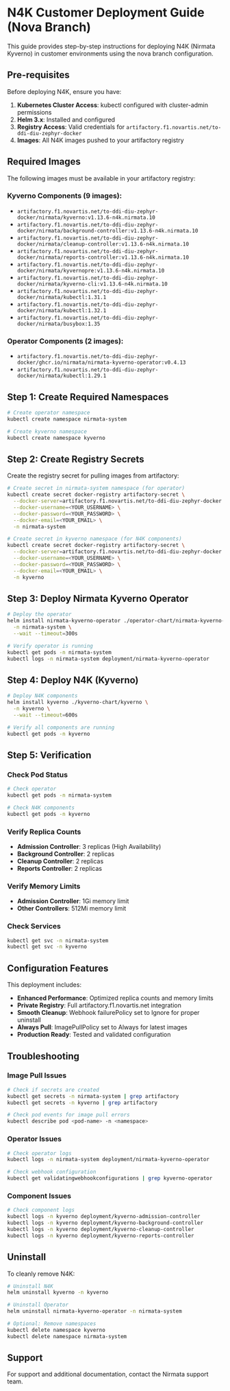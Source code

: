 # N4K Customer Deployment Guide (Nova Branch)

This guide provides step-by-step instructions for deploying N4K (Nirmata Kyverno) in customer environments using the nova branch configuration.

## Pre-requisites

Before deploying N4K, ensure you have:

1. **Kubernetes Cluster Access**: kubectl configured with cluster-admin permissions
2. **Helm 3.x**: Installed and configured
3. **Registry Access**: Valid credentials for `artifactory.f1.novartis.net/to-ddi-diu-zephyr-docker`
4. **Images**: All N4K images pushed to your artifactory registry

## Required Images

The following images must be available in your artifactory registry:

### Kyverno Components (9 images):
- `artifactory.f1.novartis.net/to-ddi-diu-zephyr-docker/nirmata/kyverno:v1.13.6-n4k.nirmata.10`
- `artifactory.f1.novartis.net/to-ddi-diu-zephyr-docker/nirmata/background-controller:v1.13.6-n4k.nirmata.10`
- `artifactory.f1.novartis.net/to-ddi-diu-zephyr-docker/nirmata/cleanup-controller:v1.13.6-n4k.nirmata.10`
- `artifactory.f1.novartis.net/to-ddi-diu-zephyr-docker/nirmata/reports-controller:v1.13.6-n4k.nirmata.10`
- `artifactory.f1.novartis.net/to-ddi-diu-zephyr-docker/nirmata/kyvernopre:v1.13.6-n4k.nirmata.10`
- `artifactory.f1.novartis.net/to-ddi-diu-zephyr-docker/nirmata/kyverno-cli:v1.13.6-n4k.nirmata.10`
- `artifactory.f1.novartis.net/to-ddi-diu-zephyr-docker/nirmata/kubectl:1.31.1`
- `artifactory.f1.novartis.net/to-ddi-diu-zephyr-docker/nirmata/kubectl:1.32.1`
- `artifactory.f1.novartis.net/to-ddi-diu-zephyr-docker/nirmata/busybox:1.35`

### Operator Components (2 images):
- `artifactory.f1.novartis.net/to-ddi-diu-zephyr-docker/ghcr.io/nirmata/nirmata-kyverno-operator:v0.4.13`
- `artifactory.f1.novartis.net/to-ddi-diu-zephyr-docker/nirmata/kubectl:1.29.1`

## Step 1: Create Required Namespaces

```bash
# Create operator namespace
kubectl create namespace nirmata-system

# Create kyverno namespace  
kubectl create namespace kyverno
```

## Step 2: Create Registry Secrets

Create the registry secret for pulling images from artifactory:

```bash
# Create secret in nirmata-system namespace (for operator)
kubectl create secret docker-registry artifactory-secret \
  --docker-server=artifactory.f1.novartis.net/to-ddi-diu-zephyr-docker \
  --docker-username=<YOUR_USERNAME> \
  --docker-password=<YOUR_PASSWORD> \
  --docker-email=<YOUR_EMAIL> \
  -n nirmata-system

# Create secret in kyverno namespace (for N4K components)
kubectl create secret docker-registry artifactory-secret \
  --docker-server=artifactory.f1.novartis.net/to-ddi-diu-zephyr-docker \
  --docker-username=<YOUR_USERNAME> \
  --docker-password=<YOUR_PASSWORD> \
  --docker-email=<YOUR_EMAIL> \
  -n kyverno
```

## Step 3: Deploy Nirmata Kyverno Operator

```bash
# Deploy the operator
helm install nirmata-kyverno-operator ./operator-chart/nirmata-kyverno-operator \
  -n nirmata-system \
  --wait --timeout=300s

# Verify operator is running
kubectl get pods -n nirmata-system
kubectl logs -n nirmata-system deployment/nirmata-kyverno-operator
```

## Step 4: Deploy N4K (Kyverno)

```bash
# Deploy N4K components
helm install kyverno ./kyverno-chart/kyverno \
  -n kyverno \
  --wait --timeout=600s

# Verify all components are running
kubectl get pods -n kyverno
```

## Step 5: Verification

### Check Pod Status
```bash
# Check operator
kubectl get pods -n nirmata-system

# Check N4K components
kubectl get pods -n kyverno
```

### Verify Replica Counts
- **Admission Controller**: 3 replicas (High Availability)
- **Background Controller**: 2 replicas  
- **Cleanup Controller**: 2 replicas
- **Reports Controller**: 2 replicas

### Verify Memory Limits
- **Admission Controller**: 1Gi memory limit
- **Other Controllers**: 512Mi memory limit

### Check Services
```bash
kubectl get svc -n nirmata-system
kubectl get svc -n kyverno
```

## Configuration Features

This deployment includes:

- **Enhanced Performance**: Optimized replica counts and memory limits
- **Private Registry**: Full artifactory.f1.novartis.net integration  
- **Smooth Cleanup**: Webhook failurePolicy set to Ignore for proper uninstall
- **Always Pull**: ImagePullPolicy set to Always for latest images
- **Production Ready**: Tested and validated configuration

## Troubleshooting

### Image Pull Issues
```bash
# Check if secrets are created
kubectl get secrets -n nirmata-system | grep artifactory
kubectl get secrets -n kyverno | grep artifactory

# Check pod events for image pull errors
kubectl describe pod <pod-name> -n <namespace>
```

### Operator Issues  
```bash
# Check operator logs
kubectl logs -n nirmata-system deployment/nirmata-kyverno-operator

# Check webhook configuration
kubectl get validatingwebhookconfigurations | grep kyverno-operator
```

### Component Issues
```bash
# Check component logs
kubectl logs -n kyverno deployment/kyverno-admission-controller
kubectl logs -n kyverno deployment/kyverno-background-controller
kubectl logs -n kyverno deployment/kyverno-cleanup-controller
kubectl logs -n kyverno deployment/kyverno-reports-controller
```

## Uninstall

To cleanly remove N4K:

```bash
# Uninstall N4K
helm uninstall kyverno -n kyverno

# Uninstall Operator  
helm uninstall nirmata-kyverno-operator -n nirmata-system

# Optional: Remove namespaces
kubectl delete namespace kyverno
kubectl delete namespace nirmata-system
```

## Support

For support and additional documentation, contact the Nirmata support team.

